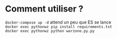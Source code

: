 # Comment utiliser ?
`docker-compose up -d` 
attend un peu que ES se lance  
`docker exec pythonwz pip install requirements.txt`  
`docker exec pythonwz python warzone.py.py`  
